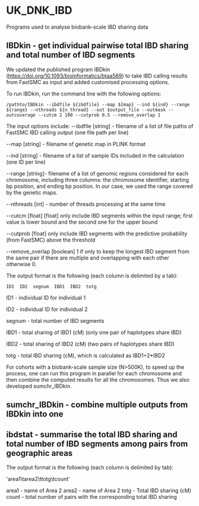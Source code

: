 # UK_DNK_IBD

Programs used to analyse biobank-scale IBD sharing data

## IBDkin - get individual pairwise total IBD sharing and total number of IBD segments

We updated the published program IBDkin (https://doi.org/10.1093/bioinformatics/btaa569) to take IBD calling results from FastSMC as input and added customised processing options. 

To run IBDkin, run the command line with the following options:

`/pathto/IBDkin --ibdfile ${ibdfile} --map ${map} --ind ${ind} --range ${range} --nthreads ${n_thread} --out $output_file --outmask --outcoverage --cutcm 2 100 --cutprob 0.5 --remove_overlap 1`

The input options include: 
--ibdfile [string] - filename of a list of file paths of FastSMC IBD calling output (one file path per line)

--map [string] - filename of genetic map in PLINK format

--ind [string] - filename of a list of sample IDs included in the calculation (one ID per line)

--range [string]-  filename of a list of genomic regions considered for each chromosome, including three columns: the chromosome identifier, starting bp position, and ending bp position. In our case, we used the range covered by the genetic maps. 

--nthreads [int] - number of threads processing at the same time

--cutcm [float] [float] only include IBD segments within the input range; first value is lower bound and the second one for the upper bound 

--cutprob [float] only include IBD segments with the predictive probability (from FastSMC) above the threshold 

--remove_overlap [boolean] 1 if only to keep the longest IBD segment from the same pair if there are multiple and overlapping with each other otherwise 0.     


The output format is the following (each column is delimited by a tab): 

`ID1  ID2  segnum  IBD1  IBD2  totg`

ID1 - individual ID for individual 1

ID2 - individual ID for individual 2

segnum - total number of IBD segments

IBD1 - total sharing of IBD1 (cM) (only one pair of haplotypes share IBD)  

IBD2 - total sharing of IBD2 (cM) (two pairs of haplotypes share IBD)

totg - total IBD sharing (cM), which is calculated as IBD1+2*IBD2

For cohorts with a biobank-scale sample size (N>500K), to speed up the process, one can run this program in parallel for each chromosome and then combine the computed results for all the chromosomes. Thus we also developed sumchr_IBDkin. 

## sumchr_IBDkin  - combine multiple outputs from IBDkin into one



## ibdstat - summarise the total IBD sharing and total number of IBD segments among pairs from geographic areas

The output format is the following (each column is delimited by tab): 

'area1\tarea2\ttotg\tcount'

area1 - name of Area 2
area2 - name of Area 2
totg - Total IBD sharing (cM)
count - total number of pairs with the corresponding total IBD sharing 




